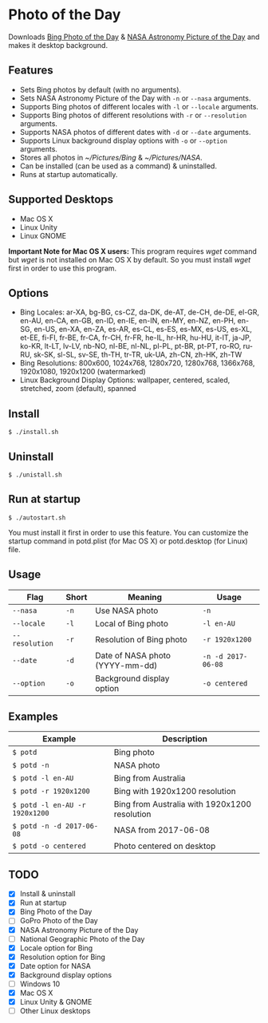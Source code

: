 # Photo of the Day

Downloads [Bing Photo of the Day](https://www.bing.com/gallery/) & [NASA Astronomy Picture of the Day](https://apod.nasa.gov/apod/astropix.html) and makes it desktop background.

## Features

- Sets Bing photos by default (with no arguments).
- Sets NASA Astronomy Picture of the Day with `-n` or `--nasa` arguments.
- Supports Bing photos of different locales with `-l` or `--locale` arguments.
- Supports Bing photos of different resolutions with `-r` or `--resolution` arguments.
- Supports NASA photos of different dates with `-d` or `--date` arguments.
- Supports Linux background display options with `-o` or `--option` arguments.
- Stores all photos in _~/Pictures/Bing_ & _~/Pictures/NASA_.
- Can be installed (can be used as a command) & uninstalled.
- Runs at startup automatically.

## Supported Desktops

- Mac OS X
- Linux Unity
- Linux GNOME

**Important Note for Mac OS X users:** This program requires _wget_ command but _wget_ is not installed on Mac OS X by default. So you must install _wget_ first in order to use this program.

## Options

- Bing Locales: ar-XA, bg-BG, cs-CZ, da-DK, de-AT, de-CH, de-DE, el-GR, en-AU, en-CA, en-GB, en-ID, en-IE, en-IN, en-MY, en-NZ, en-PH, en-SG, en-US, en-XA, en-ZA, es-AR, es-CL, es-ES, es-MX, es-US, es-XL, et-EE, fi-FI, fr-BE, fr-CA, fr-CH, fr-FR, he-IL, hr-HR, hu-HU, it-IT, ja-JP, ko-KR, lt-LT, lv-LV, nb-NO, nl-BE, nl-NL, pl-PL, pt-BR, pt-PT, ro-RO, ru-RU, sk-SK, sl-SL, sv-SE, th-TH, tr-TR, uk-UA, zh-CN, zh-HK, zh-TW
- Bing Resolutions: 800x600, 1024x768, 1280x720, 1280x768, 1366x768, 1920x1080, 1920x1200 (watermarked)
- Linux Background Display Options: wallpaper, centered, scaled, stretched, zoom (default), spanned

## Install

```
$ ./install.sh
```

## Uninstall

```
$ ./unistall.sh
```

## Run at startup

```
$ ./autostart.sh
```

You must install it first in order to use this feature. You can customize the startup command in potd.plist (for Mac OS X) or potd.desktop (for Linux) file.

## Usage

Flag           | Short | Meaning                         | Usage
-------------- | ----- | ------------------------------- | ------------------
`--nasa`       | `-n`  | Use NASA photo                  | `-n`
`--locale`     | `-l`  | Local of Bing photo             | `-l en-AU`
`--resolution` | `-r`  | Resolution of Bing photo        | `-r 1920x1200`
`--date`       | `-d`  | Date of NASA photo (YYYY-mm-dd) | `-n -d 2017-06-08`
`--option`     | `-o`  | Background display option       | `-o centered`

## Examples

Example                        | Description
------------------------------ | ---------------------------------------------
`$ potd`                       | Bing photo
`$ potd -n`                    | NASA photo
`$ potd -l en-AU`              | Bing from Australia
`$ potd -r 1920x1200`          | Bing with 1920x1200 resolution
`$ potd -l en-AU -r 1920x1200` | Bing from Australia with 1920x1200 resolution
`$ potd -n -d 2017-06-08`      | NASA from 2017-06-08
`$ potd -o centered`           | Photo centered on desktop

## TODO

- [x] Install & uninstall
- [x] Run at startup
- [x] Bing Photo of the Day
- [ ] GoPro Photo of the Day
- [x] NASA Astronomy Picture of the Day
- [ ] National Geographic Photo of the Day
- [x] Locale option for Bing
- [x] Resolution option for Bing
- [x] Date option for NASA
- [x] Background display options
- [ ] Windows 10
- [x] Mac OS X
- [x] Linux Unity & GNOME
- [ ] Other Linux desktops
